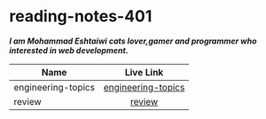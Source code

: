 # reading-notes-401

**_I am Mohammad Eshtaiwi cats lover,gamer and programmer who interested in web development._**

| Name               |                                           Live Link                                            |
| ------------------ | :--------------------------------------------------------------------------------------------: |
| engineering-topics | [engineering-topics](https://mohammad-eshtaiwi.github.io/reading-notes-401/engineering-topics) |
| review             |             [review](https://mohammad-eshtaiwi.github.io/reading-notes-401/review)             |
